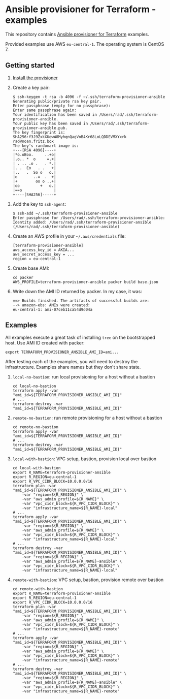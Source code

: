 # Ansible provisioner for Terraform - examples

This repository contains [Ansible provisioner for Terraform](https://github.com/radekg/terraform-provisioner-ansible) examples.

Provided examples use AWS `eu-central-1`. The operating system is CentOS 7.

## Getting started

1. [Install the provisioner](https://github.com/radekg/terraform-provisioner-ansible#installation)
2. Create a key pair:
    
    ```
    $ ssh-keygen -t rsa -b 4096 -f ~/.ssh/terraform-provisioner-ansible
    Generating public/private rsa key pair.
    Enter passphrase (empty for no passphrase):
    Enter same passphrase again:
    Your identification has been saved in /Users/rad/.ssh/terraform-provisioner-ansible.
    Your public key has been saved in /Users/rad/.ssh/terraform-provisioner-ansible.pub.
    The key fingerprint is:
    SHA256:f3J9ZxkXUewW8MyhqnQagVoB4Kr68LoLQDDEVMXYxrk rad@noan.fritz.box
    The key's randomart image is:
    +---[RSA 4096]----+
    |*o.oBoo.     ..+o|
    |.o.. *  o     =.+|
    | . .. .o .   . *.|
    |. .  Eo   . .   +|
    |..   .  So o   o.|
    |o       ..=  .  +|
    |+        oo o ..+|
    |oo         +   o.|
    |==o              |
    +----[SHA256]-----+
    ```
    
3. Add the key to `ssh-agent`:
    
    ```
    $ ssh-add ~/.ssh/terraform-provisioner-ansible
    Enter passphrase for /Users/rad/.ssh/terraform-provisioner-ansible:
    Identity added: /Users/rad/.ssh/terraform-provisioner-ansible (/Users/rad/.ssh/terraform-provisioner-ansible)
    ```

4. Create an AWS profile in your `~/.aws/credentials` file:

    ```
    [terraform-provisioner-ansible]
    aws_access_key_id = AKIA...
    aws_secret_access_key = ...
    region = eu-central-1
    ```

5. Create base AMI:

    ```
    cd packer
    AWS_PROFILE=terraform-provisioner-ansible packer build base.json
    ```

6. Write down the AMI ID returned by packer. In my case, it was:

    ```
    ==> Builds finished. The artifacts of successful builds are:
    --> amazon-ebs: AMIs were created:
    eu-central-1: ami-07ceb11ca54d9d04a
    ```

## Examples

All examples execute a great task of installing `tree` on the bootstrapped host. Use AMI ID created with packer:

    export TERRAFORM_PROVISIONER_ANSIBLE_AMI_ID=ami...

After testing each of the examples, you will need to destroy the infrastructure. Examples share names but they don't share state.

1. `local-no-bastion`: run local provisioning for a host without a bastion
    
    ```
    cd local-no-bastion
    terraform apply -var "ami_id=${TERRAFORM_PROVISIONER_ANSIBLE_AMI_ID}"
    # ...
    terraform destroy -var "ami_id=${TERRAFORM_PROVISIONER_ANSIBLE_AMI_ID}"
    ```

2. `remote-no-bastion`: run remote provisioning for a host without a bastion

    ```
    cd remote-no-bastion
    terraform apply -var "ami_id=${TERRAFORM_PROVISIONER_ANSIBLE_AMI_ID}"
    # ...
    terraform destroy -var "ami_id=${TERRAFORM_PROVISIONER_ANSIBLE_AMI_ID}"
    ```

3. `local-with-bastion`: VPC setup, bastion, provision local over bastion
    
    ```
    cd local-with-bastion
    export R_NAME=terraform-provisioner-ansible
    export R_REGION=eu-central-1
    export R_VPC_CIDR_BLOCK=10.0.0.0/16
    terraform plan -var "ami_id=${TERRAFORM_PROVISIONER_ANSIBLE_AMI_ID}" \
        -var "region=${R_REGION}" \
        -var "aws_admin_profile=${R_NAME}" \
        -var "vpc_cidr_block=${R_VPC_CIDR_BLOCK}" \
        -var "infrastructure_name=${R_NAME}-local"
    # ...
    terraform apply -var "ami_id=${TERRAFORM_PROVISIONER_ANSIBLE_AMI_ID}" \
        -var "region=${R_REGION}" \
        -var "aws_admin_profile=${R_NAME}" \
        -var "vpc_cidr_block=${R_VPC_CIDR_BLOCK}" \
        -var "infrastructure_name=${R_NAME}-local"
    # ...
    terraform destroy -var "ami_id=${TERRAFORM_PROVISIONER_ANSIBLE_AMI_ID}" \
        -var "region=${R_REGION}" \
        -var "aws_admin_profile=${R_NAME}-ansible" \
        -var "vpc_cidr_block=${R_VPC_CIDR_BLOCK}" \
        -var "infrastructure_name=${R_NAME}-local"
    ```

4. `remote-with-bastion`: VPC setup, bastion, provision remote over bastion
    
    ```
    cd remote-with-bastion
    export R_NAME=terraform-provisioner-ansible
    export R_REGION=eu-central-1
    export R_VPC_CIDR_BLOCK=10.0.0.0/16
    terraform plan -var "ami_id=${TERRAFORM_PROVISIONER_ANSIBLE_AMI_ID}" \
        -var "region=${R_REGION}" \
        -var "aws_admin_profile=${R_NAME}" \
        -var "vpc_cidr_block=${R_VPC_CIDR_BLOCK}" \
        -var "infrastructure_name=${R_NAME}-remote"
    # ...
    terraform apply -var "ami_id=${TERRAFORM_PROVISIONER_ANSIBLE_AMI_ID}" \
        -var "region=${R_REGION}" \
        -var "aws_admin_profile=${R_NAME}" \
        -var "vpc_cidr_block=${R_VPC_CIDR_BLOCK}" \
        -var "infrastructure_name=${R_NAME}-remote"
    # ...
    terraform destroy -var "ami_id=${TERRAFORM_PROVISIONER_ANSIBLE_AMI_ID}" \
        -var "region=${R_REGION}" \
        -var "aws_admin_profile=${R_NAME}-ansible" \
        -var "vpc_cidr_block=${R_VPC_CIDR_BLOCK}" \
        -var "infrastructure_name=${R_NAME}-remote"
    ```
